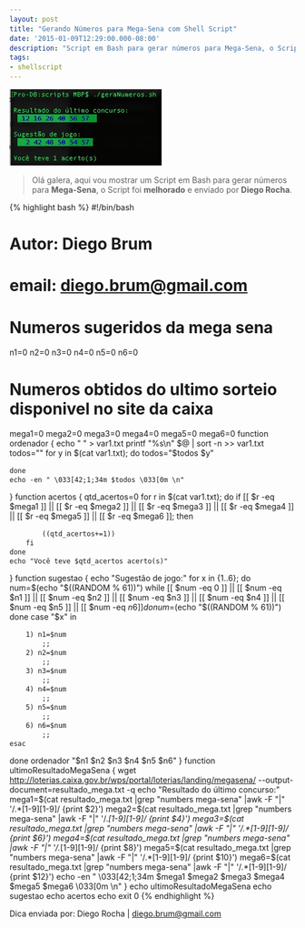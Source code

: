```yaml
---
layout: post
title: "Gerando Números para Mega-Sena com Shell Script"
date: '2015-01-09T12:29:00.000-08:00'
description: "Script em Bash para gerar números para Mega-Sena, o Script foi melhorado e enviado por Diego Rocha."
tags:
- shellscript
---
```

![Gerando Números para Mega-Sena com Shell Script](/assets/img/sh-rep-mega/blog-linux-mega-sena-bash-repub.jpg "Gerando Números para Mega-Sena com Shell Script")

> Olá galera, aqui vou mostrar um Script em Bash para gerar números para __Mega-Sena__, o Script foi __melhorado__ e enviado por __Diego Rocha__.

{% highlight bash %}
#!/bin/bash
# Autor: Diego Brum 
# email: diego.brum@gmail.com
# Numeros sugeridos da mega sena
n1=0
n2=0
n3=0
n4=0
n5=0
n6=0
# Numeros obtidos do ultimo sorteio disponivel no site da caixa
mega1=0
mega2=0
mega3=0
mega4=0
mega5=0
mega6=0
function ordenador {
	echo " " > var1.txt
	printf "%s\n" $@ | sort -n >> var1.txt
	todos=""
	for y in $(cat var1.txt); do
		todos="$todos $y"
		
	done
	echo -en " \033[42;1;34m $todos \033[0m \n"
}
function acertos {
	qtd_acertos=0
	for r in $(cat var1.txt); do
		if [[ $r -eq $mega1 ]] || [[ $r -eq $mega2 ]] || [[ $r -eq $mega3 ]] || [[ $r -eq $mega4 ]] || [[ $r -eq $mega5 ]] || [[ $r -eq $mega6 ]]; then
					
			((qtd_acertos+=1))
		fi
	done
	echo "Você teve $qtd_acertos acerto(s)"
}
function sugestao {
echo "Sugestão de jogo:"
for x in {1..6}; do
	num=$(echo "$((RANDOM % 61))")
	while [[ $num -eq 0 ]] || [[ $num -eq $n1 ]] || [[ $num -eq $n2 ]] || [[ $num -eq $n3 ]] || [[ $num -eq $n4 ]] || [[ $num -eq $n5 ]] || [[ $num -eq $n6 ]] 
	do
		num=$(echo "$((RANDOM % 61))")
	done
	case "$x" in
		
		1) n1=$num
			;;
		2) n2=$num
			;;
		3) n3=$num
			;;
		4) n4=$num
			;;	
		5) n5=$num
			;;
		6) n6=$num
			;;
	esac
done
ordenador "$n1 $n2 $n3 $n4 $n5 $n6"
}
function ultimoResultadoMegaSena {
	wget http://loterias.caixa.gov.br/wps/portal/loterias/landing/megasena/ --output-document=resultado_mega.txt -q
	echo "Resultado do último concurso:"
	mega1=$(cat resultado_mega.txt |grep "numbers mega-sena" |awk -F "|" '/.*[1-9][1-9]/ {print $2}')
	mega2=$(cat resultado_mega.txt |grep "numbers mega-sena" |awk -F "|" '/.*[1-9][1-9]/ {print $4}')
	mega3=$(cat resultado_mega.txt |grep "numbers mega-sena" |awk -F "|" '/.*[1-9][1-9]/ {print $6}')
	mega4=$(cat resultado_mega.txt |grep "numbers mega-sena" |awk -F "|" '/.*[1-9][1-9]/ {print $8}')
	mega5=$(cat resultado_mega.txt |grep "numbers mega-sena" |awk -F "|" '/.*[1-9][1-9]/ {print $10}')
	mega6=$(cat resultado_mega.txt |grep "numbers mega-sena" |awk -F "|" '/.*[1-9][1-9]/ {print $12}')
	echo -en " \033[42;1;34m $mega1 $mega2 $mega3 $mega4 $mega5 $mega6  \033[0m \n"
}
echo
ultimoResultadoMegaSena
echo
sugestao
echo
acertos
echo
exit 0
{% endhighlight %}

Dica enviada por: Diego Rocha | diego.brum@gmail.com

<script async src="https://pagead2.googlesyndication.com/pagead/js/adsbygoogle.js"></script>

<!-- Informat -->
<ins class="adsbygoogle"
 style="display:block"
 data-ad-client="ca-pub-2838251107855362"
 data-ad-slot="2327980059"
 data-ad-format="auto"
 data-full-width-responsive="true"></ins>

<script>
(adsbygoogle = window.adsbygoogle || []).push({});
</script>

